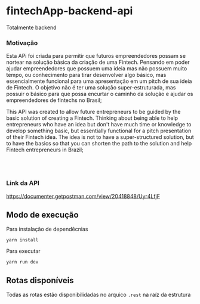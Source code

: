 # fintechApp-backend-api


Totalmente backend
### Motivação
Esta APi foi criada para permitir que futuros empreendedores possam se nortear na solução básica da criação de uma Fintech. Pensando em poder ajudar empreendedores que possuem uma ideia mas não possuem muito tempo, ou conhecimento para tirar desenvolver algo básico, mas essencialmente funcional para uma apresentação em um pitch de sua ideia de Fintech. O objetivo não é ter uma solução super-estruturada, mas possuir o básico para que possa encurtar o caminho da solução e ajudar os empreendedores de fintechs no Brasil;


This API was created to allow future entrepreneurs to be guided by the basic solution of creating a Fintech. Thinking about being able to help entrepreneurs who have an idea but don't have much time or knowledge to develop something basic, but essentially functional for a pitch presentation of their Fintech idea. The idea is not to have a super-structured solution, but to have the basics so that you can shorten the path to the solution and help Fintech entrepreneurs in Brazil;

</br>
</br>


### Link da API

https://documenter.getpostman.com/view/20418848/Uyr4LfjF


## Modo de execução



Para instalação de dependêcnias
```
yarn install
```
Para executar
```
yarn run dev
```


## Rotas disponíveis

Todas as rotas estão disponibilidadas no arquico `.rest` na raíz da estrutura


